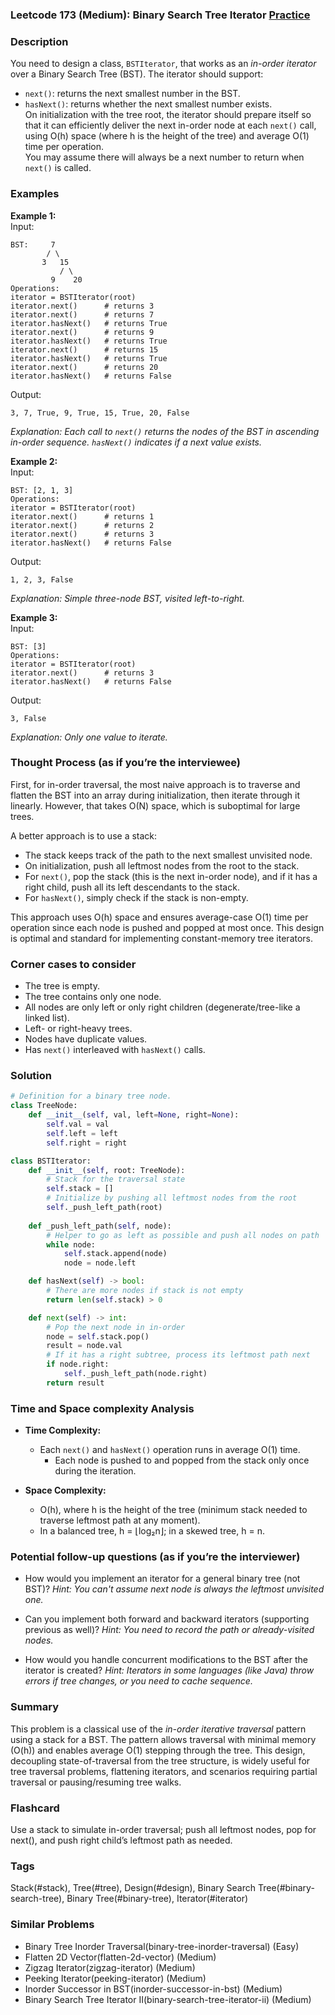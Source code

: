 ### Leetcode 173 (Medium): Binary Search Tree Iterator [Practice](https://leetcode.com/problems/binary-search-tree-iterator)

### Description  
You need to design a class, `BSTIterator`, that works as an *in-order iterator* over a Binary Search Tree (BST). The iterator should support:
- `next()`: returns the next smallest number in the BST.
- `hasNext()`: returns whether the next smallest number exists.  
On initialization with the tree root, the iterator should prepare itself so that it can efficiently deliver the next in-order node at each `next()` call, using O(h) space (where h is the height of the tree) and average O(1) time per operation.  
You may assume there will always be a next number to return when `next()` is called.

### Examples  

**Example 1:**  
Input:  
```
BST:     7
        / \
       3   15
           / \
         9    20
Operations: 
iterator = BSTIterator(root)
iterator.next()      # returns 3
iterator.next()      # returns 7
iterator.hasNext()   # returns True
iterator.next()      # returns 9
iterator.hasNext()   # returns True
iterator.next()      # returns 15
iterator.hasNext()   # returns True
iterator.next()      # returns 20
iterator.hasNext()   # returns False
```
Output:  
```
3, 7, True, 9, True, 15, True, 20, False
```
*Explanation: Each call to `next()` returns the nodes of the BST in ascending in-order sequence. `hasNext()` indicates if a next value exists.*

**Example 2:**  
Input:  
```
BST: [2, 1, 3]
Operations:
iterator = BSTIterator(root)
iterator.next()      # returns 1
iterator.next()      # returns 2
iterator.next()      # returns 3
iterator.hasNext()   # returns False
```
Output:  
```
1, 2, 3, False
```
*Explanation: Simple three-node BST, visited left-to-right.*

**Example 3:**  
Input:  
```
BST: [3]
Operations:
iterator = BSTIterator(root)
iterator.next()      # returns 3
iterator.hasNext()   # returns False
```
Output:  
```
3, False
```
*Explanation: Only one value to iterate.*

### Thought Process (as if you’re the interviewee)  

First, for in-order traversal, the most naive approach is to traverse and flatten the BST into an array during initialization, then iterate through it linearly. However, that takes O(N) space, which is suboptimal for large trees.

A better approach is to use a stack:
- The stack keeps track of the path to the next smallest unvisited node.
- On initialization, push all leftmost nodes from the root to the stack.
- For `next()`, pop the stack (this is the next in-order node), and if it has a right child, push all its left descendants to the stack.
- For `hasNext()`, simply check if the stack is non-empty.

This approach uses O(h) space and ensures average-case O(1) time per operation since each node is pushed and popped at most once. This design is optimal and standard for implementing constant-memory tree iterators.

### Corner cases to consider  
- The tree is empty.
- The tree contains only one node.
- All nodes are only left or only right children (degenerate/tree-like a linked list).
- Left- or right-heavy trees.
- Nodes have duplicate values.
- Has `next()` interleaved with `hasNext()` calls.

### Solution

```python
# Definition for a binary tree node.
class TreeNode:
    def __init__(self, val, left=None, right=None):
        self.val = val
        self.left = left
        self.right = right

class BSTIterator:
    def __init__(self, root: TreeNode):
        # Stack for the traversal state
        self.stack = []
        # Initialize by pushing all leftmost nodes from the root
        self._push_left_path(root)
    
    def _push_left_path(self, node):
        # Helper to go as left as possible and push all nodes on path
        while node:
            self.stack.append(node)
            node = node.left

    def hasNext(self) -> bool:
        # There are more nodes if stack is not empty
        return len(self.stack) > 0

    def next(self) -> int:
        # Pop the next node in in-order
        node = self.stack.pop()
        result = node.val
        # If it has a right subtree, process its leftmost path next
        if node.right:
            self._push_left_path(node.right)
        return result
```

### Time and Space complexity Analysis  

- **Time Complexity:**  
  - Each `next()` and `hasNext()` operation runs in average O(1) time.
    - Each node is pushed to and popped from the stack only once during the iteration.

- **Space Complexity:**  
  - O(h), where h is the height of the tree (minimum stack needed to traverse leftmost path at any moment).
  - In a balanced tree, h = ⌊log₂n⌋; in a skewed tree, h = n.

### Potential follow-up questions (as if you’re the interviewer)  

- How would you implement an iterator for a general binary tree (not BST)?
  *Hint: You can't assume next node is always the leftmost unvisited one.*

- Can you implement both forward and backward iterators (supporting previous as well)?
  *Hint: You need to record the path or already-visited nodes.*

- How would you handle concurrent modifications to the BST after the iterator is created?
  *Hint: Iterators in some languages (like Java) throw errors if tree changes, or you need to cache sequence.*

### Summary
This problem is a classical use of the *in-order iterative traversal* pattern using a stack for a BST. The pattern allows traversal with minimal memory (O(h)) and enables average O(1) stepping through the tree. This design, decoupling state-of-traversal from the tree structure, is widely useful for tree traversal problems, flattening iterators, and scenarios requiring partial traversal or pausing/resuming tree walks.


### Flashcard
Use a stack to simulate in-order traversal; push all leftmost nodes, pop for next(), and push right child’s leftmost path as needed.

### Tags
Stack(#stack), Tree(#tree), Design(#design), Binary Search Tree(#binary-search-tree), Binary Tree(#binary-tree), Iterator(#iterator)

### Similar Problems
- Binary Tree Inorder Traversal(binary-tree-inorder-traversal) (Easy)
- Flatten 2D Vector(flatten-2d-vector) (Medium)
- Zigzag Iterator(zigzag-iterator) (Medium)
- Peeking Iterator(peeking-iterator) (Medium)
- Inorder Successor in BST(inorder-successor-in-bst) (Medium)
- Binary Search Tree Iterator II(binary-search-tree-iterator-ii) (Medium)
